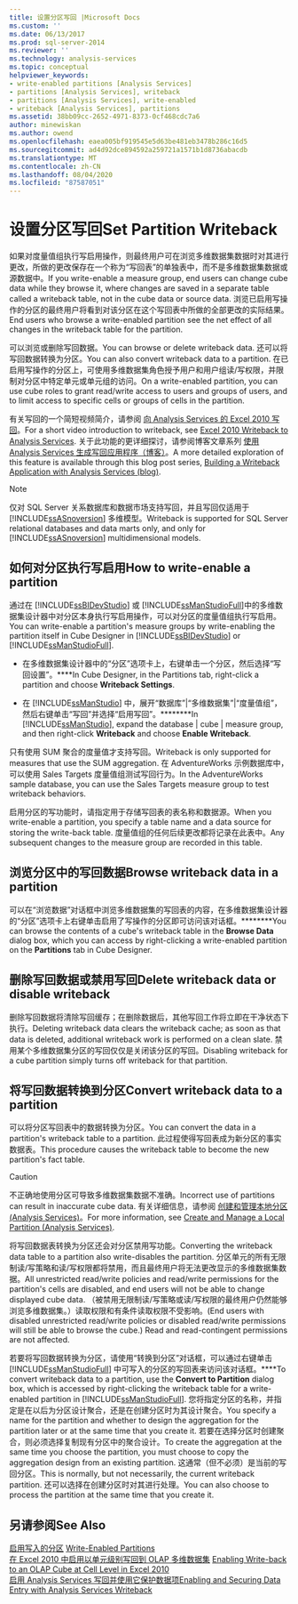 ```yaml
---
title: 设置分区写回 |Microsoft Docs
ms.custom: ''
ms.date: 06/13/2017
ms.prod: sql-server-2014
ms.reviewer: ''
ms.technology: analysis-services
ms.topic: conceptual
helpviewer_keywords:
- write-enabled partitions [Analysis Services]
- partitions [Analysis Services], writeback
- partitions [Analysis Services], write-enabled
- writeback [Analysis Services], partitions
ms.assetid: 38bb09cc-2652-4971-8373-0cf468cdc7a6
author: minewiskan
ms.author: owend
ms.openlocfilehash: eaea005bf919545e5d63be481eb3478b286c16d5
ms.sourcegitcommit: ad4d92dce894592a259721a1571b1d8736abacdb
ms.translationtype: MT
ms.contentlocale: zh-CN
ms.lasthandoff: 08/04/2020
ms.locfileid: "87587051"
---
```

# <a name="set-partition-writeback"></a><span data-ttu-id="05ac2-102">设置分区写回</span><span class="sxs-lookup"><span data-stu-id="05ac2-102">Set Partition Writeback</span></span>
  <span data-ttu-id="05ac2-103">如果对度量值组执行写启用操作，则最终用户可在浏览多维数据集数据时对其进行更改，所做的更改保存在一个称为“写回表”的单独表中，而不是多维数据集数据或源数据中。</span><span class="sxs-lookup"><span data-stu-id="05ac2-103">If you write-enable a measure group, end users can change cube data while they browse it, where changes are saved in a separate table called a writeback table, not in the cube data or source data.</span></span> <span data-ttu-id="05ac2-104">浏览已启用写操作的分区的最终用户将看到对该分区在这个写回表中所做的全部更改的实际结果。</span><span class="sxs-lookup"><span data-stu-id="05ac2-104">End users who browse a write-enabled partition see the net effect of all changes in the writeback table for the partition.</span></span>  
  
 <span data-ttu-id="05ac2-105">可以浏览或删除写回数据。</span><span class="sxs-lookup"><span data-stu-id="05ac2-105">You can browse or delete writeback data.</span></span> <span data-ttu-id="05ac2-106">还可以将写回数据转换为分区。</span><span class="sxs-lookup"><span data-stu-id="05ac2-106">You can also convert writeback data to a partition.</span></span> <span data-ttu-id="05ac2-107">在已启用写操作的分区上，可使用多维数据集角色授予用户和用户组读/写权限，并限制对分区中特定单元或单元组的访问。</span><span class="sxs-lookup"><span data-stu-id="05ac2-107">On a write-enabled partition, you can use cube roles to grant read/write access to users and groups of users, and to limit access to specific cells or groups of cells in the partition.</span></span>  
  
 <span data-ttu-id="05ac2-108">有关写回的一个简短视频简介，请参阅 [向 Analysis Services 的 Excel 2010 写回](https://go.microsoft.com/fwlink/p/?LinkId=394951)。</span><span class="sxs-lookup"><span data-stu-id="05ac2-108">For a short video introduction to writeback, see [Excel 2010 Writeback to Analysis Services](https://go.microsoft.com/fwlink/p/?LinkId=394951).</span></span> <span data-ttu-id="05ac2-109">关于此功能的更详细探讨，请参阅博客文章系列 [使用 Analysis Services 生成写回应用程序（博客）](https://go.microsoft.com/fwlink/?LinkId=394977)。</span><span class="sxs-lookup"><span data-stu-id="05ac2-109">A more detailed exploration of this feature is available through this blog post series, [Building a Writeback Application with Analysis Services (blog)](https://go.microsoft.com/fwlink/?LinkId=394977).</span></span>  
  
> [!NOTE]  
>  <span data-ttu-id="05ac2-110">仅对 SQL Server 关系数据库和数据市场支持写回，并且写回仅适用于 [!INCLUDE[ssASnoversion](../../includes/ssasnoversion-md.md)] 多维模型。</span><span class="sxs-lookup"><span data-stu-id="05ac2-110">Writeback is supported for SQL Server relational databases and data marts only, and only for [!INCLUDE[ssASnoversion](../../includes/ssasnoversion-md.md)] multidimensional models.</span></span>  
  
## <a name="how-to-write-enable-a-partition"></a><span data-ttu-id="05ac2-111">如何对分区执行写启用</span><span class="sxs-lookup"><span data-stu-id="05ac2-111">How to write-enable a partition</span></span>  
 <span data-ttu-id="05ac2-112">通过在 [!INCLUDE[ssBIDevStudio](../../includes/ssbidevstudio-md.md)] 或 [!INCLUDE[ssManStudioFull](../../includes/ssmanstudiofull-md.md)]中的多维数据集设计器中对分区本身执行写启用操作，可以对分区的度量值组执行写启用。</span><span class="sxs-lookup"><span data-stu-id="05ac2-112">You can write-enable a partition's measure groups by write-enabling the partition itself in Cube Designer in [!INCLUDE[ssBIDevStudio](../../includes/ssbidevstudio-md.md)] or [!INCLUDE[ssManStudioFull](../../includes/ssmanstudiofull-md.md)].</span></span>  
  
-   <span data-ttu-id="05ac2-113">在多维数据集设计器中的“分区”选项卡上，右键单击一个分区，然后选择“写回设置”。\*\*\*\*</span><span class="sxs-lookup"><span data-stu-id="05ac2-113">In Cube Designer, in the Partitions tab, right-click a partition and choose **Writeback Settings**.</span></span>  
  
-   <span data-ttu-id="05ac2-114">在 [!INCLUDE[ssManStudio](../../includes/ssmanstudio-md.md)] 中，展开“数据库”|“多维数据集”|“度量值组”，然后右键单击“写回”并选择“启用写回”。\*\*\*\*\*\*\*\*</span><span class="sxs-lookup"><span data-stu-id="05ac2-114">In [!INCLUDE[ssManStudio](../../includes/ssmanstudio-md.md)], expand the database | cube | measure group, and then right-click **Writeback** and choose **Enable Writeback**.</span></span>  
  
 <span data-ttu-id="05ac2-115">只有使用 SUM 聚合的度量值才支持写回。</span><span class="sxs-lookup"><span data-stu-id="05ac2-115">Writeback is only supported for measures that use the SUM aggregation.</span></span> <span data-ttu-id="05ac2-116">在 AdventureWorks 示例数据库中，可以使用 Sales Targets 度量值组测试写回行为。</span><span class="sxs-lookup"><span data-stu-id="05ac2-116">In the AdventureWorks sample database, you can use the Sales Targets measure group to test writeback behaviors.</span></span>  
  
 <span data-ttu-id="05ac2-117">启用分区的写功能时，请指定用于存储写回表的表名称和数据源。</span><span class="sxs-lookup"><span data-stu-id="05ac2-117">When you write-enable a partition, you specify a table name and a data source for storing the write-back table.</span></span> <span data-ttu-id="05ac2-118">度量值组的任何后续更改都将记录在此表中。</span><span class="sxs-lookup"><span data-stu-id="05ac2-118">Any subsequent changes to the measure group are recorded in this table.</span></span>  
  
## <a name="browse-writeback-data-in-a-partition"></a><span data-ttu-id="05ac2-119">浏览分区中的写回数据</span><span class="sxs-lookup"><span data-stu-id="05ac2-119">Browse writeback data in a partition</span></span>  
 <span data-ttu-id="05ac2-120">可以在“浏览数据”对话框中浏览多维数据集的写回表的内容，在多维数据集设计器的“分区”选项卡上右键单击启用了写操作的分区即可访问该对话框。\*\*\*\*\*\*\*\*</span><span class="sxs-lookup"><span data-stu-id="05ac2-120">You can browse the contents of a cube's writeback table in the **Browse Data** dialog box, which you can access by right-clicking a write-enabled partition on the **Partitions** tab in Cube Designer.</span></span>  
  
## <a name="delete-writeback-data-or-disable-writeback"></a><span data-ttu-id="05ac2-121">删除写回数据或禁用写回</span><span class="sxs-lookup"><span data-stu-id="05ac2-121">Delete writeback data or disable writeback</span></span>  
 <span data-ttu-id="05ac2-122">删除写回数据将清除写回缓存；在删除数据后，其他写回工作将立即在干净状态下执行。</span><span class="sxs-lookup"><span data-stu-id="05ac2-122">Deleting writeback data clears the writeback cache; as soon as that data is deleted, additional writeback work is performed on a clean slate.</span></span> <span data-ttu-id="05ac2-123">禁用某个多维数据集分区的写回仅仅是关闭该分区的写回。</span><span class="sxs-lookup"><span data-stu-id="05ac2-123">Disabling writeback for a cube partition simply turns off writeback for that partition.</span></span>  
  
## <a name="convert-writeback-data-to-a-partition"></a><span data-ttu-id="05ac2-124">将写回数据转换到分区</span><span class="sxs-lookup"><span data-stu-id="05ac2-124">Convert writeback data to a partition</span></span>  
 <span data-ttu-id="05ac2-125">可以将分区写回表中的数据转换为分区。</span><span class="sxs-lookup"><span data-stu-id="05ac2-125">You can convert the data in a partition's writeback table to a partition.</span></span> <span data-ttu-id="05ac2-126">此过程使得写回表成为新分区的事实数据表。</span><span class="sxs-lookup"><span data-stu-id="05ac2-126">This procedure causes the writeback table to become the new partition's fact table.</span></span>  
  
> [!CAUTION]  
>  <span data-ttu-id="05ac2-127">不正确地使用分区可导致多维数据集数据不准确。</span><span class="sxs-lookup"><span data-stu-id="05ac2-127">Incorrect use of partitions can result in inaccurate cube data.</span></span> <span data-ttu-id="05ac2-128">有关详细信息，请参阅 [创建和管理本地分区 (Analysis Services)](create-and-manage-a-local-partition-analysis-services.md)。</span><span class="sxs-lookup"><span data-stu-id="05ac2-128">For more information, see [Create and Manage a Local Partition &#40;Analysis Services&#41;](create-and-manage-a-local-partition-analysis-services.md).</span></span>  
  
 <span data-ttu-id="05ac2-129">将写回数据表转换为分区还会对分区禁用写功能。</span><span class="sxs-lookup"><span data-stu-id="05ac2-129">Converting the writeback data table to a partition also write-disables the partition.</span></span> <span data-ttu-id="05ac2-130">分区单元的所有无限制读/写策略和读/写权限都将禁用，而且最终用户将无法更改显示的多维数据集数据。</span><span class="sxs-lookup"><span data-stu-id="05ac2-130">All unrestricted read/write policies and read/write permissions for the partition's cells are disabled, and end users will not be able to change displayed cube data.</span></span> <span data-ttu-id="05ac2-131">（被禁用无限制读/写策略或读/写权限的最终用户仍然能够浏览多维数据集。）读取权限和有条件读取权限不受影响。</span><span class="sxs-lookup"><span data-stu-id="05ac2-131">(End users with disabled unrestricted read/write policies or disabled read/write permissions will still be able to browse the cube.) Read and read-contingent permissions are not affected.</span></span>  
  
 <span data-ttu-id="05ac2-132">若要将写回数据转换为分区，请使用“转换到分区”对话框，可以通过右键单击 [!INCLUDE[ssManStudioFull](../../includes/ssmanstudiofull-md.md)] 中可写入的分区的写回表来访问该对话框。\*\*\*\*</span><span class="sxs-lookup"><span data-stu-id="05ac2-132">To convert writeback data to a partition, use the **Convert to Partition** dialog box, which is accessed by right-clicking the writeback table for a write-enabled partition in [!INCLUDE[ssManStudioFull](../../includes/ssmanstudiofull-md.md)].</span></span> <span data-ttu-id="05ac2-133">您将指定分区的名称，并指定是在以后为分区设计聚合，还是在创建分区时为其设计聚合。</span><span class="sxs-lookup"><span data-stu-id="05ac2-133">You specify a name for the partition and whether to design the aggregation for the partition later or at the same time that you create it.</span></span> <span data-ttu-id="05ac2-134">若要在选择分区时创建聚合，则必须选择复制现有分区中的聚合设计。</span><span class="sxs-lookup"><span data-stu-id="05ac2-134">To create the aggregation at the same time you choose the partition, you must choose to copy the aggregation design from an existing partition.</span></span> <span data-ttu-id="05ac2-135">这通常（但不必须）是当前的写回分区。</span><span class="sxs-lookup"><span data-stu-id="05ac2-135">This is normally, but not necessarily, the current writeback partition.</span></span> <span data-ttu-id="05ac2-136">还可以选择在创建分区时对其进行处理。</span><span class="sxs-lookup"><span data-stu-id="05ac2-136">You can also choose to process the partition at the same time that you create it.</span></span>  
  
## <a name="see-also"></a><span data-ttu-id="05ac2-137">另请参阅</span><span class="sxs-lookup"><span data-stu-id="05ac2-137">See Also</span></span>  
 <span data-ttu-id="05ac2-138">[启用写入的分区](../multidimensional-models-olap-logical-cube-objects/partitions-write-enabled-partitions.md) </span><span class="sxs-lookup"><span data-stu-id="05ac2-138">[Write-Enabled Partitions](../multidimensional-models-olap-logical-cube-objects/partitions-write-enabled-partitions.md) </span></span>  
 <span data-ttu-id="05ac2-139">[在 Excel 2010 中启用以单元级别写回到 OLAP 多维数据集](https://go.microsoft.com/fwlink/p/?LinkId=394952) </span><span class="sxs-lookup"><span data-stu-id="05ac2-139">[Enabling Write-back to an OLAP Cube at Cell Level in Excel 2010](https://go.microsoft.com/fwlink/p/?LinkId=394952) </span></span>  
 [<span data-ttu-id="05ac2-140">启用 Analysis Services 写回并使用它保护数据项</span><span class="sxs-lookup"><span data-stu-id="05ac2-140">Enabling and Securing Data Entry with Analysis Services Writeback</span></span>](https://go.microsoft.com/fwlink/p/?LinkId=394953)  
  
  
